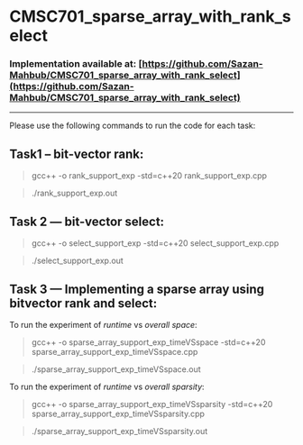 # CMSC701_sparse_array_with_rank_select

### Implementation available at: [https://github.com/Sazan-Mahbub/CMSC701_sparse_array_with_rank_select](https://github.com/Sazan-Mahbub/CMSC701_sparse_array_with_rank_select)

<hr>

Please use the following commands to run the code for each task:

## Task1 – bit-vector rank:

> gcc++ -o rank_support_exp -std=c++20 rank_support_exp.cpp

> ./rank_support_exp.out

## Task 2 — bit-vector select:

> gcc++ -o select_support_exp -std=c++20 select_support_exp.cpp

> ./select_support_exp.out

## Task 3 — Implementing a sparse array using bitvector rank and select:

To run the experiment of *runtime* vs *overall space*:

> gcc++ -o sparse_array_support_exp_timeVSspace -std=c++20 sparse_array_support_exp_timeVSspace.cpp

> ./sparse_array_support_exp_timeVSspace.out


To run the experiment of *runtime* vs *overall sparsity*:
> gcc++ -o sparse_array_support_exp_timeVSsparsity -std=c++20 sparse_array_support_exp_timeVSsparsity.cpp

> ./sparse_array_support_exp_timeVSsparsity.out

